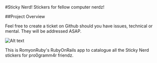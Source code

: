 #Sticky Nerd!  Stickers for fellow computer nerdz!

##Project Overview

Feel free to create a ticket on Github should you have issues, technical or mental.  They will be addressed ASAP.

![Alt text](http://i44.tinypic.com/s1kzh0.png)

This is RomyonRuby's RubyOnRails app to catalogue all the Sticky Nerd stickers for pro0gramm4r friendz.
